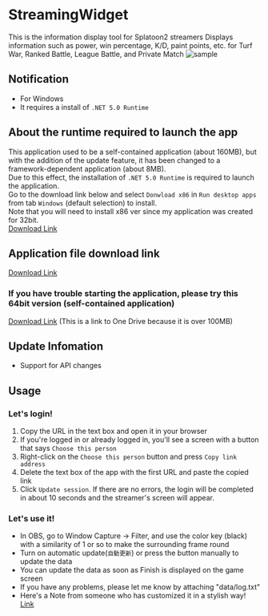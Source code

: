 # StreamingWidget
This is the information display tool for Splatoon2 streamers
Displays information such as power, win percentage, K/D, paint points, etc. for Turf War, Ranked Battle, League Battle, and Private Match
![sample](https://user-images.githubusercontent.com/6965987/97128982-1aa25b80-1781-11eb-91da-8d4135c96968.png)

## Notification
- For Windows
- It requires a install of `.NET 5.0 Runtime`

## About the runtime required to launch the app
This application used to be a self-contained application (about 160MB), but with the addition of the update feature, it has been changed to a framework-dependent application (about 8MB).    
Due to this effect, the installation of `.NET 5.0 Runtime` is required to launch the application.  
Go to the download link below and select `Donwload x86` in `Run desktop apps` from tab `Windows` (default selection) to install.  
Note that you will need to install x86 ver since my application was created for 32bit.  
[Download Link](https://dotnet.microsoft.com/download/dotnet/current/runtime)

## Application file download link
[Download Link](https://github.com/boomxch/StreamingWidget/raw/master/Splatoon2StreamingWidget.exe)

### If you have trouble starting the application, please try this 64bit version (self-contained application)
[Download Link](https://1drv.ms/u/s!Am_cMZT26PpfhNUj5nX0jMnwYmvZfA?e=8wy7ab) (This is a link to One Drive because it is over 100MB)

## Update Infomation
- Support for API changes

## Usage

### Let's login!
1. Copy the URL in the text box and open it in your browser
2. If you're logged in or already logged in, you'll see a screen with a button that says `Choose this person`
3. Right-click on the `Choose this person` button and press `Copy link address`
4. Delete the text box of the app with the first URL and paste the copied link
5. Click `Update session`. If there are no errors, the login will be completed in about 10 seconds and the streamer's screen will appear.

### Let's use it!
- In OBS, go to Window Capture -> Filter, and use the color key (black) with a similarity of 1 or so to make the surrounding frame round
- Turn on automatic update(`自動更新`) or press the button manually to update the data
- You can update the data as soon as Finish is displayed on the game screen
- If you have any problems, please let me know by attaching "data/log.txt"
- Here's a Note from someone who has customized it in a stylish way! [Link](https://note.com/splat/n/n04081c71ac49)
